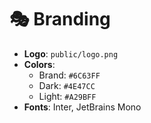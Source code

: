 # 🎭 Branding

- **Logo**: `public/logo.png`
- **Colors**:
  - Brand: `#6C63FF`
  - Dark: `#4E47CC`
  - Light: `#A29BFF`
- **Fonts**: Inter, JetBrains Mono
